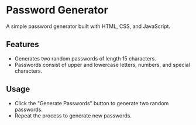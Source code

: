 # Password Generator
A simple password generator built with HTML, CSS, and JavaScript.

## Features
* Generates two random passwords of length 15 characters.
* Passwords consist of upper and lowercase letters, numbers, and special characters.

## Usage
* Click the "Generate Passwords" button to generate two random passwords.
* Repeat the process to generate new passwords.
